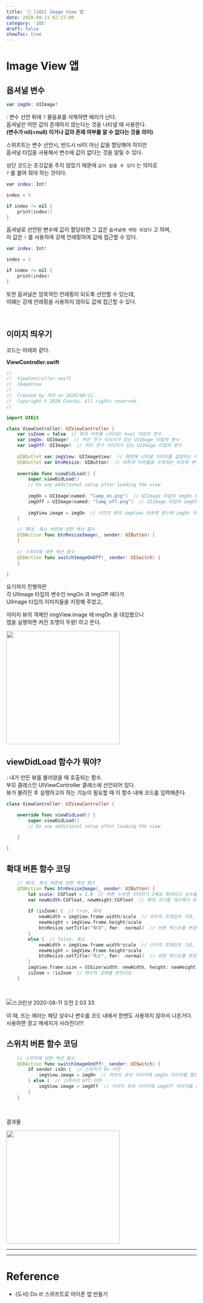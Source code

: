 ```yaml
---
title: '🌈 [iOS] Image View 앱'
date: 2020-08-11 02:27:00
category: 'iOS'
draft: false 
showToc: true
---
```


# Image View 앱



## 옵셔널 변수

```swift
var imgOn: UIImage?
```  


: 변수 선언 뒤에 `?` 물음표를 삭제하면 에러가 난다.  
옵셔널은 어떤 값이 존재하지 않는다는 것을 나타낼 때 사용한다.  
**(변수가 nil(=null) 이거나 값의 존재 여부를 알 수 없다는 것을 의미)**  

스위프트는 변수 선언시, 반드시 nil이 아닌 값을 할당해야 하지만  
옵셔널 타입을 사용해서 변수에 값이 없다는 것을 알릴 수 있다.  

상단 코드는 초깃값을 주지 않았기 때문에 `값이 없을 수 있다` 는 의미로   
`?` 를 붙여 줘야 하는 것이다.  

```swift
var index: Int?

index = 3

if index != nil {
    print(index!)
}
```

옵셔널로 선언된 변수에 값이 할당되면 그 값은 `옵셔널에 래핑 되었다` 고 하며,  
이 값은 `!` 를 사용하여 강제 언래핑하여 값에 접근할 수 있다.

```swift
var index: Int!

index = 3

if index != nil {
    print(index)
}
```

또한 옵셔널은 암묵적인 언래핑이 되도록 선언할 수 있는데,  
이떄는 강제 언래핑을 사용하지 않아도 값에 접근할 수 있다.

</br>

## 이미지 띄우기

코드는 아래와 같다.

**ViewController.swift**


```swift
//
//  ViewController.swift
//  ImageView
//
//  Created by 차차 on 2020/08/11.
//  Copyright © 2020 Chacha. All rights reserved.
//

import UIKit

class ViewController: UIViewController {
    var isZoom = false  // 확대 여부를 나타내는 bool 타입의 변수
    var imgOn: UIImage?  // 켜진 전구 이미지가 있는 UIImage 타입의 변수
    var imgOff: UIImage?  // 꺼진 전구 이미지가 있는 UIImage 타입의 변수
    
    @IBOutlet var imgView: UIImageView!  // 화면에 나타낼 이미지를 설정하는 아웃렛 변수
    @IBOutlet var btnResize: UIButton!  // 버튼의 타이틀을 수정하는 아웃렛 변수
    
    override func viewDidLoad() {
        super.viewDidLoad()
        // Do any additional setup after loading the view.
        
        imgOn = UIImage(named: "lamp_on.png")  // UIImage 타입의 imgOn 변수에 이미지를 지정
        imgOff = UIImage(named: "lamp_off.png")  // UIImage 타입의 imgOff 변수에 이미지를 지정
        
        imgView.image = imgOn  // 이미지 뷰의 imgView 아웃렛 변수에 imgOn 이미지를 지정
    }

    // 확대, 축소 버튼에 대한 액션 함수
    @IBAction func btnResizeImage(_ sender: UIButton) {  
    }
    
    // 스위치에 대한 액션 함수
    @IBAction func switchImageOnOff(_ sender: UISwitch) {  
    }
    
}
```

요기까지 진행하믄  
각 UIImage 타입의 변수인 imgOn 과 imgOff 에다가  
UIImage 타입의 이미지들을 지정해 주었고,  

이미지 뷰의 객체인 imgView.image 에 imgOn 을 대입했으니  
앱을 실행하면 켜진 조명이 뚜왔! 하고 뜬다.  

<img width="300" alt="" src="https://user-images.githubusercontent.com/55340876/89808951-e18d1e80-db75-11ea-90a0-525cb3691a09.png">

</br>

## viewDidLoad 함수가 뭐야?
: 내가 만든 뷰를 불러왔을 때 호출되는 함수.  
부모 클래스인 UIViewController 클래스에 선언되어 있다.  
뷰가 불려진 후 실행하고자 하는 기능이 필요할 때 이 함수 내에 코드를 입력해준다.

```swift
class ViewController: UIViewController {

    override func viewDidLoad() {
        super.viewDidLoad()
        // Do any additional setup after loading the view.

    }
    
}
```

## 확대 버튼 함수 코딩

```swift
    // 확대, 축소 버튼에 대한 액션 함수
    @IBAction func btnResizeImage(_ sender: UIButton) {  
        let scale: CGFloat = 2.0  // 버튼 누르면 이미지가 2배로 확대되니 상수를 CGFloat(실수형) 타입으로 선언하고 값을 설정
        var newWidth:CGFloat, newHeight:CGFloat  // 확대 크기를 계산해서 보관할 변수를 각각 실수형 타입으로 선언
        
        if (isZoom) {  // true, 확대
            newWidth = imgView.frame.width/scale  // 이미지 프레임의 가로, 세로 크기에 scale 값을 나누어 각 변수에 할당
            newHeight = imgView.frame.height/scale
            btnResize.setTitle("확대", for: .normal)  // 버튼 텍스트를 변경
        }
        else {  // false, 축소
            newWidth = imgView.frame.width*scale  // 이미지 프레임의 가로, 세로 크기에 scale 값을 곱해 각 변수에 할당
            newHeight = imgView.frame.height*scale
            btnResize.setTitle("축소", for: .normal)  // 버튼 텍스트를 변경
        }
        imgView.frame.size = CGSize(width: newWidth, height: newHeight)  // CGSize 메서드를 사용하여 이미지 뷰의 프레임 크기를 변경
        isZoom = !isZoom  // 변수의 상태를 반전시킴
    }
```

</br>

![스크린샷 2020-08-11 오전 2 03 33](https://user-images.githubusercontent.com/55340876/89809673-de466280-db76-11ea-9dc4-e38b7716929e.png)

이 때, 뜨는 에러는 해당 상수나 변수를 코드 내에서 한번도 사용하지 않아서 나온거다.  
사용하면 경고 메세지가 사라진다!!!

## 스위치 버튼 함수 코딩

```swift
    // 스위치에 대한 액션 함수
    @IBAction func switchImageOnOff(_ sender: UISwitch) {  
        if sender.isOn {  // 스위치가 On 이면
            imgView.image = imgOn  // 이미지 뷰의 이미지에 imgOn 이미지를 할당
        } else {  // 스위치가 Off 이면
            imgView.image = imgOff  // 이미지 뷰의 이미지에 imgOff 이미지를 할당
        }
    }
```

</br>

결과물

<img width="300" alt="" src="https://user-images.githubusercontent.com/55340876/89811497-b86e8d00-db79-11ea-80f3-f6f018c571a0.gif">

---
---

# Reference  
- (도서) Do it! 스위프트로 아이폰 앱 만들기
